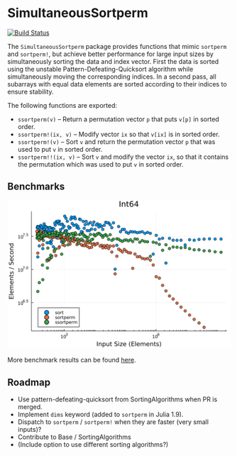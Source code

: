 # SimultaneousSortperm

[![Build Status](https://github.com/LSchwerdt/SimultaneousSortperm.jl/actions/workflows/CI.yml/badge.svg?branch=main)](https://github.com/LSchwerdt/SimultaneousSortperm.jl/actions/workflows/CI.yml?query=branch%3Amain)

The `SimultaneousSortperm` package provides functions that mimic `sortperm` and `sortperm!`, but achieve better performance for large input sizes by simultaneously sorting the data and index vector.
First the data is sorted using the unstable Pattern-Defeating-Quicksort algorithm while simultaneously moving the corresponding indices.
In a second pass, all subarrays with equal data elements are sorted according to their indices to ensure stability.

The following functions are exported:

- `ssortperm(v)` – Return a permutation vector `p` that puts `v[p]` in sorted order.
- `ssortperm!(ix, v)` – Modify vector `ix` so that `v[ix]` is in sorted order.
- `ssortperm!(v)` – Sort `v` and return the permutation vector `p` that was used to put `v` in sorted order.
- `ssortperm!!(ix, v)` – Sort `v` and modify the vector `ix`, so that it contains the permutation which was used to put `v` in sorted order.

## Benchmarks

<img src="https://github.com/LSchwerdt/MiscJulia/blob/11bc3588da5d93ee0b91d58012b0b41dc7ffcab3/benchmark_ssortperm/Intel_7820x/Int64.svg">

More benchmark results can be found [here](https://github.com/LSchwerdt/MiscJulia/tree/master/benchmark_ssortperm).

## Roadmap

- Use pattern-defeating-quicksort from SortingAlgorithms when PR is merged.
- Implement `dims` keyword (added to `sortperm` in Julia 1.9).
- Dispatch to `sortperm` / `sortperm!` when they are faster (very small inputs)?
- Contribute to Base / SortingAlgorithms
- (Include option to use different sorting algorithms?)